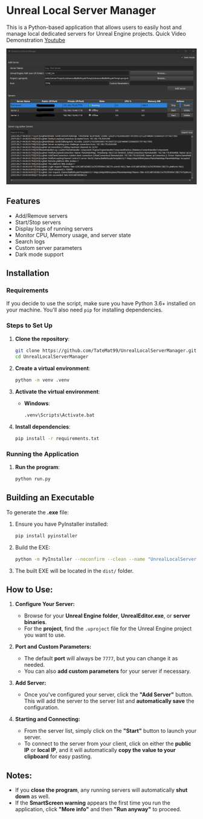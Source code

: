 # Unreal Local Server Manager

This is a Python-based application that allows users to easily host and manage local dedicated servers for Unreal Engine projects.
Quick Video Demonstration [Youtube](www.youtube.com/watch?v=t6YM5usqDtY&feature=youtu.be)

![Example Image](Assets/Example.png)

## Features

- Add/Remove servers
- Start/Stop servers
- Display logs of running servers
- Monitor CPU, Memory usage, and server state
- Search logs
- Custom server parameters
- Dark mode support

## Installation

### Requirements

If you decide to use the script, make sure you have Python 3.6+ installed on your machine. You'll also need `pip` for installing dependencies.

### Steps to Set Up

1. **Clone the repository**:

    ```bash
    git clone https://github.com/TateMat99/UnrealLocalServerManager.git
    cd UnrealLocalServerManager
    ```

2. **Create a virtual environment**:

    ```bash
    python -m venv .venv
    ```

3. **Activate the virtual environment**:

    - **Windows**:

      ```bash
      .venv\Scripts\Activate.bat
      ```

4. **Install dependencies**:

    ```bash
    pip install -r requirements.txt
    ```

### Running the Application

1. **Run the program**:

    ```bash
    python run.py
    ```

## Building an Executable

To generate the **.exe** file:

1. Ensure you have PyInstaller installed:

    ```bash
    pip install pyinstaller
    ```

2. Build the EXE:

    ```bash
    python -m PyInstaller --noconfirm --clean --name "UnrealLocalServerManager" --onefile --windowed --icon "app.ico" --hidden-import "PySide6.QtCore" ^ --hidden-import "PySide6.QtGui" ^ --hidden-import="uuid" ^ --hidden-import "PySide6.QtWidgets" ^ ".\run.py"
    ```

3. The built EXE will be located in the `dist/` folder.

## **How to Use:**

1. **Configure Your Server:**
   - Browse for your **Unreal Engine folder**, **UnrealEditor.exe**, or **server binaries**.
   - For the **project**, find the `.uproject` file for the Unreal Engine project you want to use.

2. **Port and Custom Parameters:**
   - The default **port** will always be `7777`, but you can change it as needed.
   - You can also **add custom parameters** for your server if necessary.

3. **Add Server:**
   - Once you've configured your server, click the **"Add Server"** button. This will add the server to the server list and **automatically save** the configuration.

4. **Starting and Connecting:**
   - From the server list, simply click on the **"Start"** button to launch your server.
   - To connect to the server from your client, click on either the **public IP** or **local IP**, and it will automatically **copy the value to your clipboard** for easy pasting.

## **Notes:**
- If you **close the program**, any running servers will automatically **shut down** as well.
- If the **SmartScreen warning** appears the first time you run the application, click **"More info"** and then **"Run anyway"** to proceed.

